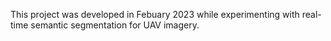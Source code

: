 This project was developed in Febuary 2023 while experimenting with real-time semantic segmentation for UAV imagery.
